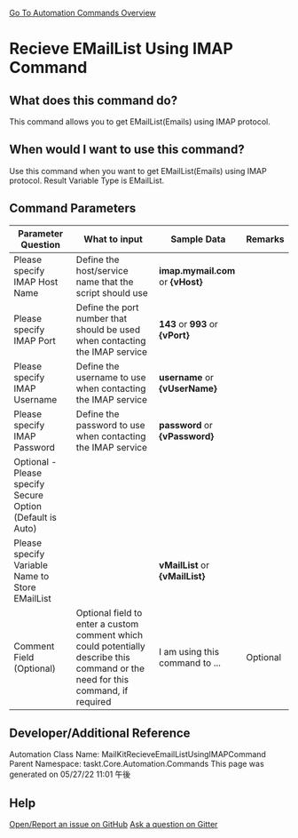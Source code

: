 <!--TITLE: Recieve EMailList Using IMAP Command -->
<!-- SUBTITLE: a command in the EMail Commands group. -->
[Go To Automation Commands Overview](/automation-commands.md)


# Recieve EMailList Using IMAP Command


## What does this command do?
This command allows you to get EMailList(Emails) using IMAP protocol.


## When would I want to use this command?
Use this command when you want to get EMailList(Emails) using IMAP protocol. Result Variable Type is EMailList.


## Command Parameters
| Parameter Question   	| What to input  	|  Sample Data 	| Remarks  	|
| ---                    | ---               | ---           | ---       |
|Please specify IMAP Host Name|Define the host/service name that the script should use|**imap.mymail.com** or **{vHost}**||
|Please specify IMAP Port|Define the port number that should be used when contacting the IMAP service|**143** or **993** or **{vPort}**||
|Please specify IMAP Username|Define the username to use when contacting the IMAP service|**username** or **{vUserName}**||
|Please specify IMAP Password|Define the password to use when contacting the IMAP service|**password** or **{vPassword}**||
|Optional - Please specify Secure Option (Default is Auto)||||
|Please specify Variable Name to Store EMailList||**vMailList** or **{vMailList}**||
|Comment Field (Optional)|Optional field to enter a custom comment which could potentially describe this command or the need for this command, if required|I am using this command to ...|Optional|
















## Developer/Additional Reference
Automation Class Name: MailKitRecieveEmailListUsingIMAPCommand
Parent Namespace: taskt.Core.Automation.Commands
This page was generated on 05/27/22 11:01 午後


## Help
[Open/Report an issue on GitHub](https://github.com/saucepleez/taskt/issues/new)
[Ask a question on Gitter](https://gitter.im/taskt-rpa/Lobby)
